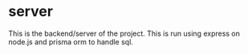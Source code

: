 # server

This is the backend/server of the project. This is run using express on node.js and prisma orm to handle sql. 
